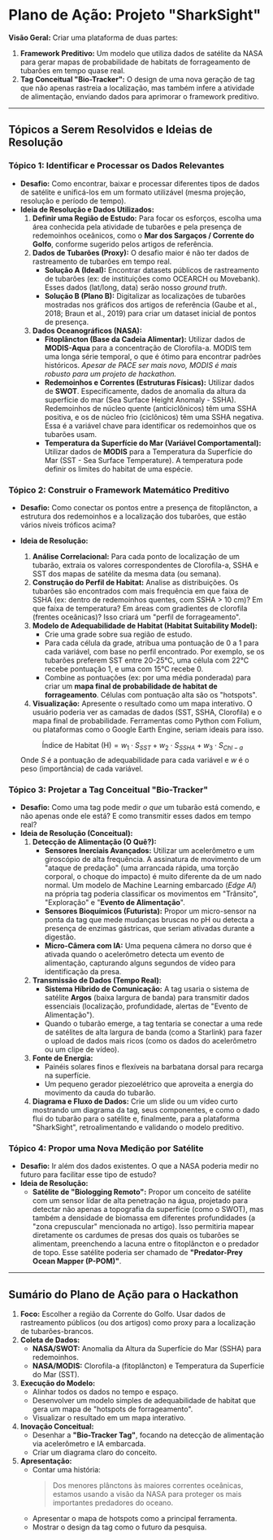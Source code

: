 # **Plano de Ação: Projeto "SharkSight"**

**Visão Geral:** Criar uma plataforma de duas partes:
1.  **Framework Preditivo:** Um modelo que utiliza dados de satélite da NASA para gerar mapas de probabilidade de habitats de forrageamento de tubarões em tempo quase real.
2.  **Tag Conceitual "Bio-Tracker":** O design de uma nova geração de tag que não apenas rastreia a localização, mas também infere a atividade de alimentação, enviando dados para aprimorar o framework preditivo.

---

## **Tópicos a Serem Resolvidos e Ideias de Resolução**

### **Tópico 1: Identificar e Processar os Dados Relevantes**

* **Desafio:** Como encontrar, baixar e processar diferentes tipos de dados de satélite e unificá-los em um formato utilizável (mesma projeção, resolução e período de tempo).
* **Ideia de Resolução e Dados Utilizados:**
    1.  **Definir uma Região de Estudo:** Para focar os esforços, escolha uma área conhecida pela atividade de tubarões e pela presença de redemoinhos oceânicos, como o **Mar dos Sargaços / Corrente do Golfo**, conforme sugerido pelos artigos de referência.
    2.  **Dados de Tubarões (Proxy):** O desafio maior é não ter dados de rastreamento de tubarões em tempo real.
        * **Solução A (Ideal):** Encontrar datasets públicos de rastreamento de tubarões (ex: de instituições como OCEARCH ou Movebank). Esses dados (lat/long, data) serão nosso *ground truth*.
        * **Solução B (Plano B):** Digitalizar as localizações de tubarões mostradas nos gráficos dos artigos de referência (Gaube et al., 2018; Braun et al., 2019) para criar um dataset inicial de pontos de presença.
    3.  **Dados Oceanográficos (NASA):**
        * **Fitoplâncton (Base da Cadeia Alimentar):** Utilizar dados de **MODIS-Aqua** para a concentração de Clorofila-a. MODIS tem uma longa série temporal, o que é ótimo para encontrar padrões históricos. *Apesar de PACE ser mais novo, MODIS é mais robusto para um projeto de hackathon.*
        * **Redemoinhos e Correntes (Estruturas Físicas):** Utilizar dados de **SWOT**. Especificamente, dados de anomalia da altura da superfície do mar (Sea Surface Height Anomaly - SSHA). Redemoinhos de núcleo quente (anticiclônicos) têm uma SSHA positiva, e os de núcleo frio (ciclônicos) têm uma SSHA negativa. Essa é a variável chave para identificar os redemoinhos que os tubarões usam.
        * **Temperatura da Superfície do Mar (Variável Comportamental):** Utilizar dados de **MODIS** para a Temperatura da Superfície do Mar (SST - Sea Surface Temperature). A temperatura pode definir os limites do habitat de uma espécie.

### **Tópico 2: Construir o Framework Matemático Preditivo**

* **Desafio:** Como conectar os pontos entre a presença de fitoplâncton, a estrutura dos redemoinhos e a localização dos tubarões, que estão vários níveis tróficos acima?
* **Ideia de Resolução:**
    1.  **Análise Correlacional:** Para cada ponto de localização de um tubarão, extraia os valores correspondentes de Clorofila-a, SSHA e SST dos mapas de satélite da mesma data (ou semana).
    2.  **Construção do Perfil de Habitat:** Analise as distribuições. Os tubarões são encontrados com mais frequência em que faixa de SSHA (ex: dentro de redemoinhos quentes, com SSHA > 10 cm)? Em que faixa de temperatura? Em áreas com gradientes de clorofila (frentes oceânicas)? Isso criará um "perfil de forrageamento".
    3.  **Modelo de Adequabilidade de Habitat (Habitat Suitability Model):**
        * Crie uma grade sobre sua região de estudo.
        * Para cada célula da grade, atribua uma pontuação de 0 a 1 para cada variável, com base no perfil encontrado. Por exemplo, se os tubarões preferem SST entre 20-25°C, uma célula com 22°C recebe pontuação 1, e uma com 15°C recebe 0.
        * Combine as pontuações (ex: por uma média ponderada) para criar um **mapa final de probabilidade de habitat de forrageamento**. Células com pontuação alta são os "hotspots".
    4.  **Visualização:** Apresente o resultado como um mapa interativo. O usuário poderia ver as camadas de dados (SST, SSHA, Clorofila) e o mapa final de probabilidade. Ferramentas como Python com Folium, ou plataformas como o Google Earth Engine, seriam ideais para isso.

    $$
    \text{Índice de Habitat (H)} = w_1 \cdot S_{SST} + w_2 \cdot S_{SSHA} + w_3 \cdot S_{Chl-a}
    $$
    Onde $S$ é a pontuação de adequabilidade para cada variável e $w$ é o peso (importância) de cada variável.

### **Tópico 3: Projetar a Tag Conceitual "Bio-Tracker"**

* **Desafio:** Como uma tag pode medir *o que* um tubarão está comendo, e não apenas onde ele está? E como transmitir esses dados em tempo real?
* **Ideia de Resolução (Conceitual):**
    1.  **Detecção de Alimentação (O Quê?):**
        * **Sensores Inerciais Avançados:** Utilizar um acelerômetro e um giroscópio de alta frequência. A assinatura de movimento de um "ataque de predação" (uma arrancada rápida, uma torção corporal, o choque do impacto) é muito diferente da de um nado normal. Um modelo de Machine Learning embarcado (*Edge AI*) na própria tag poderia classificar os movimentos em "Trânsito", "Exploração" e "**Evento de Alimentação**".
        * **Sensores Bioquímicos (Futurista):** Propor um micro-sensor na ponta da tag que mede mudanças bruscas no pH ou detecta a presença de enzimas gástricas, que seriam ativadas durante a digestão.
        * **Micro-Câmera com IA:** Uma pequena câmera no dorso que é ativada quando o acelerômetro detecta um evento de alimentação, capturando alguns segundos de vídeo para identificação da presa.
    2.  **Transmissão de Dados (Tempo Real):**
        * **Sistema Híbrido de Comunicação:** A tag usaria o sistema de satélite **Argos** (baixa largura de banda) para transmitir dados essenciais (localização, profundidade, alertas de "Evento de Alimentação").
        * Quando o tubarão emerge, a tag tentaria se conectar a uma rede de satélites de alta largura de banda (como a Starlink) para fazer o upload de dados mais ricos (como os dados do acelerômetro ou um clipe de vídeo).
    3.  **Fonte de Energia:**
        * Painéis solares finos e flexíveis na barbatana dorsal para recarga na superfície.
        * Um pequeno gerador piezoelétrico que aproveita a energia do movimento da cauda do tubarão.
    4.  **Diagrama e Fluxo de Dados:** Crie um slide ou um vídeo curto mostrando um diagrama da tag, seus componentes, e como o dado flui do tubarão para o satélite e, finalmente, para a plataforma "SharkSight", retroalimentando e validando o modelo preditivo.

### **Tópico 4: Propor uma Nova Medição por Satélite**

* **Desafio:** Ir além dos dados existentes. O que a NASA poderia medir no futuro para facilitar esse tipo de estudo?
* **Ideia de Resolução:**
    * **Satélite de "Biologging Remoto":** Propor um conceito de satélite com um sensor lídar de alta penetração na água, projetado para detectar não apenas a topografia da superfície (como o SWOT), mas também a densidade de biomassa em diferentes profundidades (a "zona crepuscular" mencionada no artigo). Isso permitiria mapear diretamente os cardumes de presas dos quais os tubarões se alimentam, preenchendo a lacuna entre o fitoplâncton e o predador de topo. Esse satélite poderia ser chamado de **"Predator-Prey Ocean Mapper (P-POM)"**.

---

## **Sumário do Plano de Ação para o Hackathon**

1.  **Foco:** Escolher a região da Corrente do Golfo. Usar dados de rastreamento públicos (ou dos artigos) como proxy para a localização de tubarões-brancos.
2.  **Coleta de Dados:**
    * **NASA/SWOT:** Anomalia da Altura da Superfície do Mar (SSHA) para redemoinhos.
    * **NASA/MODIS:** Clorofila-a (fitoplâncton) e Temperatura da Superfície do Mar (SST).
3.  **Execução do Modelo:**
    * Alinhar todos os dados no tempo e espaço.
    * Desenvolver um modelo simples de adequabilidade de habitat que gera um mapa de "hotspots de forrageamento".
    * Visualizar o resultado em um mapa interativo.
4.  **Inovação Conceitual:**
    * Desenhar a **"Bio-Tracker Tag"**, focando na detecção de alimentação via acelerômetro e IA embarcada.
    * Criar um diagrama claro do conceito.
5.  **Apresentação:**
    * Contar uma história:
        > Dos menores plânctons às maiores correntes oceânicas, estamos usando a visão da NASA para proteger os mais importantes predadores do oceano.
    * Apresentar o mapa de hotspots como a principal ferramenta.
    * Mostrar o design da tag como o futuro da pesquisa.